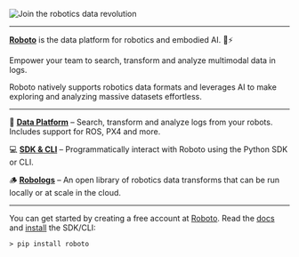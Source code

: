 ![Join the robotics data revolution](https://github.com/user-attachments/assets/f2964d92-f702-454a-8fc1-13b66114d112)


---

[**Roboto**](https://www.roboto.ai) is the data platform for robotics and embodied AI. 🤖⚡

Empower your team to search, transform and analyze multimodal data in logs.

Roboto natively supports robotics data formats and leverages AI to make exploring and analyzing massive datasets effortless.

---

🔮 [**Data Platform**](https://app.roboto.ai) – Search, transform and analyze logs from your robots. Includes support for ROS, PX4 and more.

💻 [**SDK & CLI**](https://github.com/roboto-ai/roboto-python-sdk) – Programmatically interact with Roboto using the Python SDK or CLI. 

🪵 [**Robologs**](https://github.com/roboto-ai/robologs) – An open library of robotics data transforms that can be run locally or at scale in the cloud.

---

You can get started by creating a free account at [Roboto](https://app.roboto.ai). Read the [docs](https://docs.roboto.ai) and [install](https://github.com/roboto-ai/roboto-python-sdk?tab=readme-ov-file#sign-up) the SDK/CLI:

```
> pip install roboto
```
